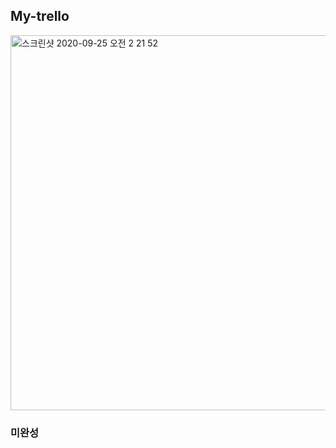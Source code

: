 


## My-trello

<img width="600" alt="스크린샷 2020-09-25 오전 2 21 52" src="https://user-images.githubusercontent.com/52125590/94178442-10691500-fed6-11ea-9e27-710a71eaf995.png">


### 미완성



